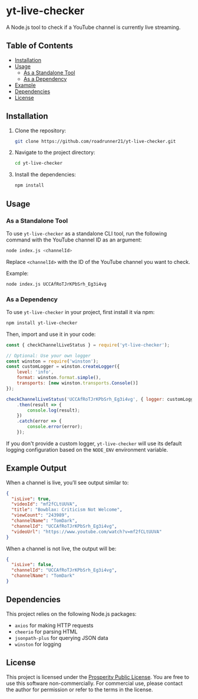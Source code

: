 
# yt-live-checker

A Node.js tool to check if a YouTube channel is currently live streaming.

## Table of Contents
- [Installation](#installation)
- [Usage](#usage)
   - [As a Standalone Tool](#as-a-standalone-tool)
   - [As a Dependency](#as-a-dependency)
- [Example](#example)
- [Dependencies](#dependencies)
- [License](#license)

## Installation

1. Clone the repository:
   ```bash
   git clone https://github.com/roadrunner21/yt-live-checker.git
   ```

2. Navigate to the project directory:
   ```bash
   cd yt-live-checker
   ```

3. Install the dependencies:
   ```bash
   npm install
   ```

## Usage

### As a Standalone Tool

To use `yt-live-checker` as a standalone CLI tool, run the following command with the YouTube channel ID as an argument:

```bash
node index.js <channelId>
```

Replace `<channelId>` with the ID of the YouTube channel you want to check.

Example:
```bash
node index.js UCCAfRoTJrKPbSrh_Eg3i4vg
```

### As a Dependency

To use `yt-live-checker` in your project, first install it via npm:

```bash
npm install yt-live-checker
```

Then, import and use it in your code:

```javascript
const { checkChannelLiveStatus } = require('yt-live-checker');

// Optional: Use your own logger
const winston = require('winston');
const customLogger = winston.createLogger({
    level: 'info',
    format: winston.format.simple(),
    transports: [new winston.transports.Console()]
});

checkChannelLiveStatus('UCCAfRoTJrKPbSrh_Eg3i4vg', { logger: customLogger })
    .then(result => {
        console.log(result);
    })
    .catch(error => {
        console.error(error);
    });
```

If you don't provide a custom logger, `yt-live-checker` will use its default logging configuration based on the `NODE_ENV` environment variable.

## Example Output

When a channel is live, you’ll see output similar to:

```json
{
  "isLive": true,
  "videoId": "mf2fCLtUUVA",
  "title": "Bowblax: Criticism Not Welcome",
  "viewCount": "243989",
  "channelName": "TomDark",
  "channelId": "UCCAfRoTJrKPbSrh_Eg3i4vg",
  "videoUrl": "https://www.youtube.com/watch?v=mf2fCLtUUVA"
}
```

When a channel is not live, the output will be:

```json
{
  "isLive": false,
  "channelId": "UCCAfRoTJrKPbSrh_Eg3i4vg",
  "channelName": "TomDark"
}
```

## Dependencies

This project relies on the following Node.js packages:
- `axios` for making HTTP requests
- `cheerio` for parsing HTML
- `jsonpath-plus` for querying JSON data
- `winston` for logging

## License

This project is licensed under the [Prosperity Public License](./LICENSE). You are free to use this software non-commercially. For commercial use, please contact the author for permission or refer to the terms in the license.

